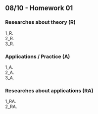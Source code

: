 ## 08/10 - Homework 01

### Researches about theory (R)
  1_R.  
  2_R.  
  3_R.  

### Applications / Practice (A)
  1_A.  
  2_A.  
  3_A.  

### Researches about applications (RA)
  1_RA.  
  2_RA.  
